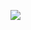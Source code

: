 <img
				src="https://hits.seeyoufarm.com/api/count/incr/badge.svg?url=https%3A%2F%2Fotterhud.github.io&count_bg=%2379C83D00&title_bg=%2355555500&icon=&icon_color=%23E7E7E700&title=Times+used&edge_flat=false"
/>
